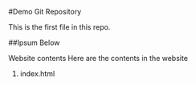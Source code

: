 #Demo Git Repository 



This is the first file in this repo.

##Ipsum Below 

Website contents
Here are the contents in the website

1. index.html
